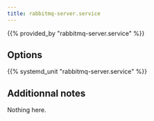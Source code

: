 ```yaml
---
title: rabbitmq-server.service
---
```


{{% provided_by "rabbitmq-server.service" %}}

## Options

{{% systemd_unit "rabbitmq-server.service" %}}

## Additionnal notes

Nothing here.